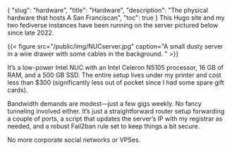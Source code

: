 {
	"slug": "hardware",
    "title": "Hardware",
	"description": "The physical hardware that hosts A San Franciscan",
    "toc": true
}
This Hugo site and my two fediverse instances have been running on the server pictured below since late 2022.

{{< figure src="/public/img/NUCserver.jpg" caption="A small dusty server in a wire drawer with some cables in the background. " >}}

It’s a low-power Intel NUC with an Intel Celeron N5105 processor, 16 GB of RAM, and a 500 GB SSD. The entire setup lives under my printer and cost less than $300 (significantly less out of pocket since I had some spare gift cards).

Bandwidth demands are modest—just a few gigs weekly. No fancy tunneling involved either. It’s just a straightforward router setup forwarding a couple of ports, a script that updates the server’s IP with my registrar as needed, and a robust Fail2ban rule set to keep things a bit secure.

No more corporate social networks or VPSes.